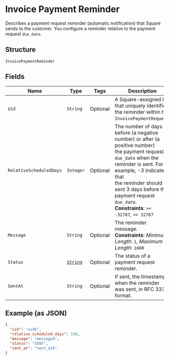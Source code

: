 
# Invoice Payment Reminder

Describes a payment request reminder (automatic notification) that Square sends
to the customer. You configure a reminder relative to the payment request
`due_date`.

## Structure

`InvoicePaymentReminder`

## Fields

| Name | Type | Tags | Description | Getter |
|  --- | --- | --- | --- | --- |
| `Uid` | `String` | Optional | A Square-assigned ID that uniquely identifies the reminder within the<br>`InvoicePaymentRequest`. | String getUid() |
| `RelativeScheduledDays` | `Integer` | Optional | The number of days before (a negative number) or after (a positive number)<br>the payment request `due_date` when the reminder is sent. For example, -3 indicates that<br>the reminder should be sent 3 days before the payment request `due_date`.<br>**Constraints**: `>= -32767`, `<= 32767` | Integer getRelativeScheduledDays() |
| `Message` | `String` | Optional | The reminder message.<br>**Constraints**: *Minimum Length*: `1`, *Maximum Length*: `1000` | String getMessage() |
| `Status` | [`String`](../../doc/models/invoice-payment-reminder-status.md) | Optional | The status of a payment request reminder. | String getStatus() |
| `SentAt` | `String` | Optional | If sent, the timestamp when the reminder was sent, in RFC 3339 format. | String getSentAt() |

## Example (as JSON)

```json
{
  "uid": "uid6",
  "relative_scheduled_days": 198,
  "message": "message4",
  "status": "SENT",
  "sent_at": "sent_at6"
}
```

